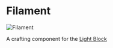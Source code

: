 # Filament

![Filament](item:betterwithmods:material@19)

A crafting component for the [Light Block](../blocks/light.md)